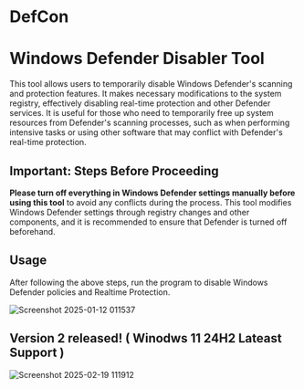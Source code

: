 # DefCon

# Windows Defender Disabler Tool

This tool allows users to temporarily disable Windows Defender's scanning and protection features. It makes necessary modifications to the system registry, effectively disabling real-time protection and other Defender services. It is useful for those who need to temporarily free up system resources from Defender's scanning processes, such as when performing intensive tasks or using other software that may conflict with Defender's real-time protection.
## Important: Steps Before Proceeding

**Please turn off everything in Windows Defender settings manually before using this tool** to avoid any conflicts during the process. This tool modifies Windows Defender settings through registry changes and other components, and it is recommended to ensure that Defender is turned off beforehand.

## Usage

After following the above steps, run the program to disable Windows Defender policies and Realtime Protection.


![Screenshot 2025-01-12 011537](https://github.com/user-attachments/assets/47fdc3d5-2655-4caa-849e-e063151f1c99)

## Version 2 released! ( Winodws 11 24H2 Lateast Support )

![Screenshot 2025-02-19 111912](https://github.com/user-attachments/assets/8367a7e0-59ed-43c5-9d5c-08c4465dec5e)
